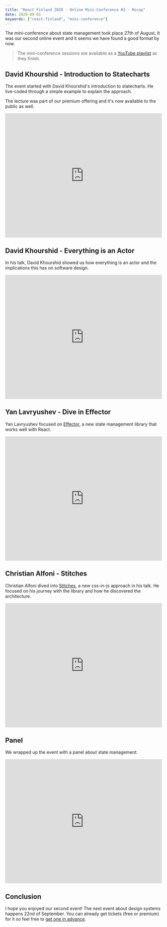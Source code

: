 ```yaml
---
title: "React Finland 2020 - Online Mini-Conference #2 - Recap"
date: 2020-09-01
keywords: ["react-finland", "mini-conference"]
---
```


The mini-conference about state management took place 27th of August. It was our second online event and it seems we have found a good format by now.

> The mini-conference sessions are available as a [YouTube playlist](https://www.youtube.com/playlist?list=PL-a9lBflNu2oC5Rit5oW9hFVdGJrzEW6Q) as they finish.

## David Khourshid - Introduction to Statecharts

The event started with David Khourshid's introduction to statecharts. He live-coded through a simple example to explain the approach.

The lecture was part of our premium offering and it's now available to the public as well.

<iframe width="100%" height="400" src="https://www.youtube.com/embed/_umnF7gpbfg" frameborder="0" allow="accelerometer; autoplay; encrypted-media; gyroscope; picture-in-picture" allowfullscreen></iframe>

## David Khourshid - Everything is an Actor

In his talk, David Khourshid showed us how everything is an actor and the implications this has on software design.

<iframe width="100%" height="400" src="https://www.youtube.com/embed/NTfPtYJORck" frameborder="0" allow="accelerometer; autoplay; encrypted-media; gyroscope; picture-in-picture" allowfullscreen></iframe>

## Yan Lavryushev - Dive in Effector

Yan Lavryushev focused on [Effector](https://effector.now.sh/), a new state management library that works well with React.

<iframe width="100%" height="400" src="https://www.youtube.com/embed/cr2uFu4DadQ" frameborder="0" allow="accelerometer; autoplay; encrypted-media; gyroscope; picture-in-picture" allowfullscreen></iframe>

## Christian Alfoni - Stitches

Christian Alfoni dived into [Stitches](https://stitches.dev/), a new css-in-js approach in his talk. He focused on his journey with the library and how he discovered the architecture.

<iframe width="100%" height="400" src="https://www.youtube.com/embed/S_N6At_5BJM" frameborder="0" allow="accelerometer; autoplay; encrypted-media; gyroscope; picture-in-picture" allowfullscreen></iframe>

## Panel

We wrapped up the event with a panel about state management:

<iframe width="100%" height="400" src="https://www.youtube.com/embed/jeBMGCanIvU" frameborder="0" allow="accelerometer; autoplay; encrypted-media; gyroscope; picture-in-picture" allowfullscreen></iframe>

## Conclusion

I hope you enjoyed our second event! The next event about design systems happens 22nd of September. You can already get tickets (free or premium) for it so feel free to [get one in advance](https://fienta.com/react-finland-2020?e8677b7f3a2f2d38052763b8d1cd9117).
